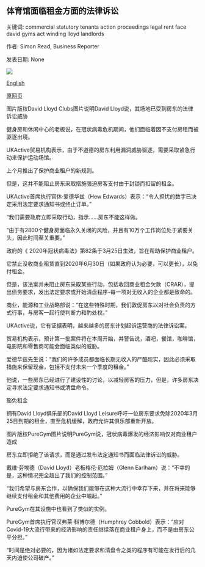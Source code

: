 ## 体育馆面临租金方面的法律诉讼

关键词: commercial statutory tenants action proceedings legal rent face david gyms act winding lloyd landlords

作者: Simon Read, Business Reporter

发表日期: None

![](https://ichef.bbci.co.uk/news/1024/branded_news/655B/production/_111774952_david-lloyd1.jpg)

[English](Gyms%20face%20legal%20action%20over%20rent.md)

[原网页](https://www.bbc.com/news/business-52274496)

图片版权David Lloyd Clubs图片说明David Lloyd说，其场地已受到房东的法律诉讼威胁

健身房和休闲中心的老板说，在冠状病毒危机期间，他们面临着因不支付房租而被驱逐出境。

UKActive贸易机构表示，由于不道德的房东利用漏洞威胁驱逐，需要采取紧急行动来保护运动场馆。

上个月推出了保护商业租户的新规则。

但是，这并不能阻止房东采取措施强迫房客支付由于封锁而扣留的租金。

UKActive首席执行官休·爱德华兹（Hew Edwards）表示：“令人担忧的数字已决定采用法定要求通知书或终止订单。”

“我们需要政府立即采取行动，指示……房东不能这样做。

“由于有2800个健身房面临永久关闭的风险，并且有10万个工作岗位处于紧要关头，因此时间至关重要。”

政府的《 2020年冠状病毒法》第82条于3月25日生效，旨在帮助保护商业租户。

它禁止没收商业租赁直到2020年6月30日（如果政府认为必要，可以更长），以免付租金。

但是，该法案并未阻止房东采取某些行动，包括收回商业租金欠款（CRAR），提出债务要求，发出法定要求或开始清盘程序-每一项对无收入的企业都是致命的。

商业，能源和工业战略部说：“在这些特殊时期，我们敦促房东以对社会负责的方式行事，与房客一起行使判断力和酌处权。”

UKActive说，它有证据表明，越来越多的房东计划起诉运营商的法律诉讼案。

贸易机构表示，预计第一批案件将在本周开始，并警告说，酒吧，餐馆，咖啡馆，电影院和零售商可能会面临类似的威胁。

爱德华兹先生说：“我们的许多成员都面临长期无收入的严酷现实，因此必须采取措施来保留现金，包括不支付未来一个季度的租金。”

他说，一些房东已经进行了建设性的讨论，以减轻房客的压力，但是，许多房东决定寻求法定要求通知书或清盘命令。

豁免租金

拥有David Lloyd俱乐部的David Lloyd Leisure呼吁一位房东要求免除2020年3月25日到期的租金，直至危机缓解，政府允许其俱乐部重新开放。

图片版权PureGym图片说明PureGym说，冠状病毒爆发的经济影响仅对商业租户造成

房东立即拒绝了该请求，而是通过发布法定通知书而面临法律诉讼的威胁。

戴维·劳埃德（David Lloyd）老板格伦·厄拉姆（Glenn Earlham）说：“不幸的是，这种情况完全超出了我们的控制范围。”

“我们希望与房东合作，以确保我们能够在这种大流行中幸存下来，并在将来能够继续支付租金和其他费用的企业中崛起。”

PureGym在其设施中也看到了类似的实例。

PureGym首席执行官汉弗莱·科博尔德（Humphrey Cobbold）表示：“应对Covid-19大流行带来的经济影响的责任继续落在商业租户身上，而不是由房东公平分担。”

“时间是绝对必要的，因为诸如法定要求和清盘令之类的程序有可能在发行后的几天内迫使公司破产。”